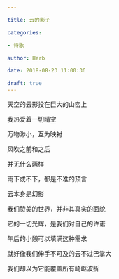 ```yaml
---

title: 云的影子

categories:

- 诗歌

author: Herb

date: 2018-08-23 11:00:36

draft: true
---
```


天空的云影投在巨大的山峦上

我热爱着一切晴空

万物渺小，互为映衬



风吹之前和之后

并无什么两样

雨下或不下，都是不准的预言

云本身是幻影



我们赞美的世界，并非其真实的面貌

它的一切光辉，是我们对自己的许诺

午后的小憩可以填满这种需求

就好像我们伸手不可及的云不过巴掌大

我们却以为它能覆盖所有崎岖波折